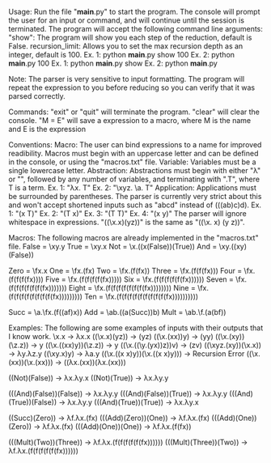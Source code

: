 Usage:
  Run the file "__main__.py" to start the program. The console will prompt the user for an input or command, and will continue until the session is terminated.
  The program will accept the following command line arguments:
    "show": The program will show you each step of the reduction, default is False.
    recursion_limit: Allows you to set the max recursion depth as an integer, default is 100.
    Ex. 1: python __main__.py show 100
    Ex. 2: python __main__.py 100
    Ex. 1: python __main__.py show
    Ex. 2: python __main__.py

  Note: The parser is very sensitive to input formatting. The program will repeat the expression to you before reducing so you can verify that it was parsed correctly.

Commands: 
  "exit" or "quit" will terminate the program.
  "clear" will clear the console.
  "M = E" will save a expression to a macro, where M is the name and E is the expression

Conventions:
  Macro: The user can bind expressions to a name for improved readibility. Macros must begin with an uppercase letter and can be defined in the console, or using the "macros.txt" file.
  Variable: Variables must be a single lowercase letter.
  Abstraction: Abstractions must begin with either "λ" or "\", followed by any number of variables, and terminating with ".T", where T is a term.
    Ex. 1: "λx. T"
    Ex. 2: "\xyz. \a. T"
  Application: Applications must be surrounded by parentheses. The parser is currently very strict about this and won't accept shortened inputs such as "abcd" instead of (((ab)c)d).
    Ex. 1: "(x T)"
    Ex. 2: "(T x)"
    Ex. 3: "(T T)"
    Ex. 4: "(x y)"
  The parser will ignore whitespace in expressions. "((\x.x)(yz))" is the same as "((\x. x) (y z))".

Macros: The following macros are already implemented in the "macros.txt" file.
  False = \xy.y
  True = \xy.x
  Not = \x.((x(False))(True))
  And = \xy.((xy)(False))
  
  Zero = \fx.x
  One = \fx.(fx)
  Two = \fx.(f(fx))
  Three = \fx.(f(f(fx)))
  Four = \fx.(f(f(f(fx))))
  Five = \fx.(f(f(f(f(fx)))))
  Six = \fx.(f(f(f(f(f(fx))))))
  Seven = \fx.(f(f(f(f(f(f(fx)))))))
  Eight = \fx.(f(f(f(f(f(f(f(fx))))))))
  Nine = \fx.(f(f(f(f(f(f(f(f(fx)))))))))
  Ten = \fx.(f(f(f(f(f(f(f(f(f(fx))))))))))
  
  Succ = \a.\fx.(f((af)x))
  Add = \ab.((a(Succ))b)
  Mult = \ab.\f.(a(bf))

Examples: The following are some examples of inputs with their outputs that I know work.
  \x.x -> λx.x
  ((\x.x)(yz)) -> (yz)
  ((\x.(xx))y) -> (yy)
  ((\x.(xy))(\z.z)) -> y
  ((\x.((xx)y))(\z.z)) -> y
  ((\x.((\y.(yx))z))v) -> (zv)
  ((\xyz.(xy))(\x.x)) -> λy.λz.y
  ((\xy.x)y) -> λa.y
  ((\x.((x x)y))(\x.((x x)y))) -> Recursion Error
  ((\x.(xx))(\x.(xx))) -> ((λx.(xx))(λx.(xx)))
  
  ((Not)(False)) -> λx.λy.x
  ((Not)(True)) -> λx.λy.y
  
  (((And)(False))(False)) -> λx.λy.y
  (((And)(False))(True)) -> λx.λy.y
  (((And)(True))(False)) -> λx.λy.y
  (((And)(True))(True)) -> λx.λy.x
  
  ((Succ)(Zero)) -> λf.λx.(fx)
  (((Add)(Zero))(One)) -> λf.λx.(fx)
  (((Add)(One))(Zero)) -> λf.λx.(fx)
  (((Add)(One))(One)) -> λf.λx.(f(fx))

  (((Mult)(Two))(Three)) -> λf.λx.(f(f(f(f(f(fx))))))
  (((Mult)(Three))(Two)) -> λf.λx.(f(f(f(f(f(fx))))))
